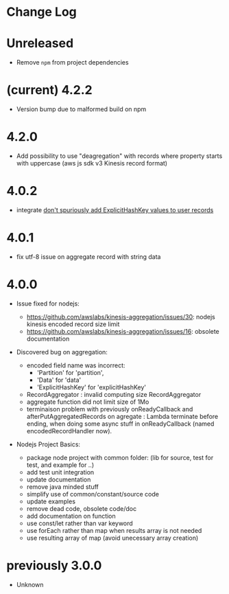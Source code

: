 # Change Log

# Unreleased
- Remove `npm` from project dependencies

# (current) 4.2.2

- Version bump due to malformed build on npm

# 4.2.0

- Add possibility to use "deagregation" with records where property starts with uppercase (aws js sdk v3 Kinesis record format)

# 4.0.2

- integrate [don't spuriously add ExplicitHashKey values to user records](https://github.com/awslabs/kinesis-aggregation/pull/49)

# 4.0.1

- fix utf-8 issue on aggregate record with string data

# 4.0.0

- Issue fixed for nodejs:
    - https://github.com/awslabs/kinesis-aggregation/issues/30: nodejs kinesis encoded record size limit
    - https://github.com/awslabs/kinesis-aggregation/issues/16: obsolete documentation

- Discovered bug on aggregation:
    - encoded field name was incorrect:
        - 'Partition' for 'partition', 
        - 'Data' for 'data'
        - 'ExplicitHashKey' for 'explicitHashKey'
    - RecordAggregator : invalid computing size RecordAggregator
    - aggregate function did not limit size of 1Mo
    - terminaison problem with previously onReadyCallback and afterPutAggregatedRecords on agregate : Lambda terminate before ending,
    when doing some async stuff in onReadyCallback (named encodedRecordHandler now). 

- Nodejs Project Basics:
    - package node project with common folder: (lib for source, test for test, and example for ..)
    - add test unit integration
    - update documentation
    - remove java minded stuff
    - simplify use of common/constant/source code 
    - update examples
    - remove dead code, obsolete code/doc
    - add documentation on function
    - use const/let rather than var keyword
    - use forEach rather than map when results array is not needed
    - use resulting array of map (avoid unecessary array creation)


# previously 3.0.0
 - Unknown
